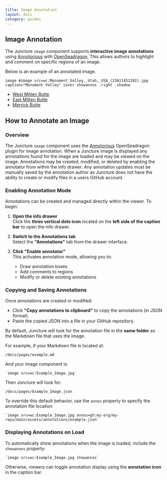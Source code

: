 ```yaml
---
title: Image Annotation
layout: docs
category: guides
---
```


## Image Annotation

The Juncture `image` component supports **interactive image annotations** using [Annotorious](https://recogito.github.io/annotorious/) with [OpenSeadragon](https://openseadragon.github.io/). This allows authors to highlight and comment on specific regions of an image.

Below is an example of an annotated image.

`image #image src=wc:Monument_Valley,_Utah,_USA_(23611451292).jpg caption="Monument Valley" cover showannos .right .shadow`

- [West Mitten Butte](image/zoomto/d3ebbd3e)
- [East Mitten Butte](image/zoomto/cd3805ec)
- [Merrick Butte](image/zoomto/e34e59e0)

## How to Annotate an Image

### Overview

The Juncture `image` component uses the [Annotorious](https://annotorious.dev/) OpenSeadragon plugin for image annotation.  When a Juncture image is displayed any annotations found for the image are loaded and may be viewed on the image.  Annotations may be created, modified, or deleted by enabling the annotator from within the info drawer.  Any annotation updates must be manually saved by the annotation author as Juncture does not have the ability to create or modify files in a users GitHub account.

### Enabling Annotation Mode

Annotations can be created and managed directly within the viewer. To begin:

1. **Open the info drawer**  
   Click the **three vertical dots icon** located on the **left side of the caption bar** to open the info drawer.

2. **Switch to the Annotations tab**  
   Select the **"Annotations"** tab from the drawer interface.

3. **Click "Enable annotator"**  
   This activates annotation mode, allowing you to:
   - Draw annotation boxes
   - Add comments to regions
   - Modify or delete existing annotations

### Copying and Saving Annotations

Once annotations are created or modified:

- Click **"Copy annotations to clipboard"** to copy the annotations (in JSON format).
- Paste the copied JSON into a file in your GitHub repository.

By default, Juncture will look for the annotation file in the **same folder** as the Markdown file that uses the image.

For example, if your Markdown file is located at:

```
/docs/pages/example.md
```

And your image component is:

```
`image src=wc:Example_Image.jpg`
```

Then Juncture will look for:

```
/docs/pages/Example_Image.json
```

To override this default behavior, use the `annos` property to specify the annotation file location:

```
`image src=wc:Example_Image.jpg annos=gh:my-org/my-repo/main/assets/annotations/example.json`
```

### Displaying Annotations on Load

To automatically show annotations when the image is loaded, include the `showannos` property:

```
`image src=wc:Example_Image.jpg showannos`
```

Otherwise, viewers can toggle annotation display using the **annotation icon** in the caption bar.